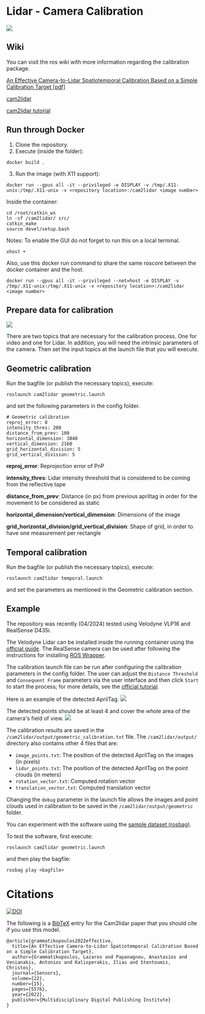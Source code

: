 # Lidar - Camera Calibration

![](./img/diagram.png)

## Wiki
You can visit the ros wiki with more information regarding the calibration package.

[An Effective Camera-to-Lidar Spatiotemporal Calibration Based
on a Simple Calibration Target [pdf]](https://www.mdpi.com/1424-8220/22/15/5576/pdf?version=1658889926)

[cam2lidar](http://wiki.ros.org/cam2lidar)

[cam2lidar tutorial](http://wiki.ros.org/cam2lidar/Tutorials/How%20to%20calibrate%20Lidar%20and%20Camera)

## Run through Docker

1. Clone the repository.
2. Execute (inside the folder):

```
docker build .
```

3. Run the image (with X11 support):
```
docker run --gpus all -it --privileged -e DISPLAY -v /tmp/.X11-unix:/tmp/.X11-unix -v <repository location>:/cam2lidar <image number>
```
Inside the container:
```
cd /root/catkin_ws
ln -sf /cam2lidar/ src/
catkin_make
source devel/setup.bash 
```


Notes:
To enable the GUI do not forget to run this on a local terminal.
```
xhost +
```
Also, use this docker run command to share the same roscore between the docker container and the host.
```
docker run --gpus all -it --privileged --net=host -e DISPLAY -v /tmp/.X11-unix:/tmp/.X11-unix -v <repository location>:/cam2lidar <image number>
```

## Prepare data for calibration
![](./img/tag36h11.jpg)

There are two topics that are necessary for the calibration process. One for video and one for Lidar.
In addition, you will need the intrinsic parameters of the camera.
Then set the input topics at the launch file that you will execute.

## Geometric calibration

Run the bagfile (or publish the necessary topics), execute:

```
roslaunch cam2lidar geometric.launch
```

and set the following parameters in the config folder.

```
# Geometric calibration
reproj_error: 8
intensity_thres: 200
distance_from_prev: 100
horizontal_dimension: 3840
vertical_dimension: 2160
grid_horizontal_division: 5
grid_vertical_division: 5
```

**reproj_error**: Reprojection error of PnP

**intensity_thres**: Lidar intensity threshold that is considered to be coming from the reflective tape

**distance_from_prev**: Distance (in px) from previous apriltag in order for the movement to be considered as static

**horizontal_dimension/vertical_dimension**: Dimensions of the image

**grid_horizontal_division/grid_vertical_division**: Shape of grid, in order to have one measurement per rectangle

## Temporal calibration

Run the bagfile (or publish the necessary topics), execute:

```
roslaunch cam2lidar temporal.launch
```

and set the parameters as mentioned in the Geometric calibration section.

## Example

The repository was recently (04/2024) tested using Velodyne VLP16 and RealSense D435i. 

The Velodyne Lidar can be installed inside the running container using the [official guide](https://wiki.ros.org/velodyne/Tutorials/Getting%20Started%20with%20the%20Velodyne%20VLP16). The RealSense camera can be used after following the instructions for installing [ROS Wrapper](https://github.com/IntelRealSense/realsense-ros/tree/ros1-legacy).

The calibration launch file can be run after configuring the calibration parameters in the config folder. The user can adjust the `Distance Threshold` and `Consequent Frame` parameters via the user interface and then click `Start` to start the process; for more details, see the [official tutorial](http://wiki.ros.org/cam2lidar/Tutorials/How%20to%20calibrate%20Lidar%20and%20Camera).

Here is an example of the detected AprilTag.
![](./img/example_1.jpg)

The detected points should be at least 4 and cover the whole area of the camera's field of view.
![](./img/example_1.png)

The calibration results are saved in the `/cam2lidar/output/geometric_calibration.txt` file.
The `/cam2lidar/output/` directory also contains other 4 files that are:
- `image_points.txt`: The position of the detected AprilTag on the images (in pixels)
- `lidar_points.txt`: The position of the detected AprilTag on the point clouds (in meters)
- `rotation_vector.txt`: Computed rotation vector
- `translation_vector.txt`: Computed translation vector

Changing the `debug` parameter in the launch file allows the images and point clouds used in calibration to be saved in the `/cam2lidar/output/geometric` folder.

You can experiment with the software using the [sample dataset (rosbag)](https://filebrowser.homelab.up2metric.com/share/J1vaDI4Z).

To test the software, first execute:
```
roslaunch cam2lidar geometric.launch
```
and then play the bagfile:
```
rosbag play <bagfile>
```

# Citations
[![DOI](https://zenodo.org/badge/264818686.svg)](https://doi.org/10.3390/s22155576)

The following is a [BibTeX](www.bibtex.org) entry for the Cam2lidar paper that you should cite if you use this model.
```
@article{grammatikopoulos2022effective,
  title={An Effective Camera-to-Lidar Spatiotemporal Calibration Based on a Simple Calibration Target},
  author={Grammatikopoulos, Lazaros and Papanagnou, Anastasios and Venianakis, Antonios and Kalisperakis, Ilias and Stentoumis, Christos},
  journal={Sensors},
  volume={22},
  number={15},
  pages={5576},
  year={2022},
  publisher={Multidisciplinary Digital Publishing Institute}
}
```

